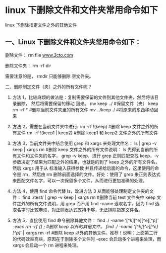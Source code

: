 <!-- Date: 2017-03-24 03:25 -->

# linux 下删除文件和文件夹常用命令如下

linux 下删除指定文件之外的其他文件

## 一、Linux 下删除文件和文件夹常用命令如下：

删除文件： rm file www.2cto.com

删除文件夹： rm -rf dir

需要注意的是， rmdir 只能够删除 空文件夹。

二、删除制定文件（夹）之外的所有文件呢？

1.  方法 1，比较麻烦的做法是：复制需要保留的文件到其他文件夹，然后将该目录删除， 然后将需要保留的移动 回来。
    mv keep ../ #保留文件（夹） keep
    rm -rf \* #删除当前文件夹里的所有文件
    mv ../keep ./ #将原来的东西移动回来

2.  方法 2，需要在当前文件夹中进行:
    rm -rf !(keep) #删除 keep 文件之外的所有文件
    rm -rf !(keep1 | keep2) #删除 keep1 和 keep2 文件之外的所有文件

3.  方法 3，当前文件夹中结合使用 grep 和 xargs 来处理文件名：
    ls | grep -v keep | xargs rm #删除 keep 文件之外的所有文件说明： ls 先得到当前的所有文件和文件夹的名字， grep -v keep，进行 grep 正则匹配查找 keep，-v 参数决定了结果为匹配之外的结果，也就是的到了 keep 之外的所有文件名，然后 xargs 用于从 标准输入获得参数 并且传递给后面的命令，这里使用的命令是 rm，然后由 rm 删除前面选择的文件。好处：使用了 grep 来正则表达式来匹配文件名字，可以一次保留多个文件，从而进行更加准确的处理。

4.  方法 4，使用 find 命令代替 ls，改进方法 3 从而能够处理制定文件夹的文件：
    find ./test/ | grep -v keep | xargs rm #删除当前 test 文件夹中 keep 文件之外的所有文件说明，用 grep 而不用 find -name 选取名字，因为 find 选取名字时比较麻烦，对正则表达式支持不够，无法排除指定文件名。

5.  方法 5，直接使用 find 命令删除其他文件：
    find ./ -name '[^k][^e][^e][^p]_' -exec rm -rf {} \; #删除 keep 以外的其他文件。
    find ./ -name '[^k][^e][^e][^p]_' | xargs rm -rf #删除 keep 以外的其他文件。推荐！说明：上面第二行的代码效率高些，原因在于删除多个文件时 -exec 会启动多个进程来处理，而 xargs 会启动一个 rm 进程来处理。

